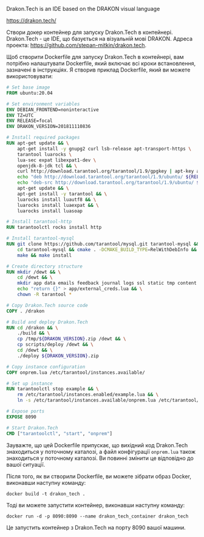 Drakon.Tech is an IDE based on the DRAKON visual language

https://drakon.tech/ 

Створи докер контейнер для запуску Drakon.Tech в контейнері. Drakon.Tech - це IDE, що базується на візуальній мові DRAKON. Адреса проекта: https://github.com/stepan-mitkin/drakon.tech. 

Щоб створити Dockerfile для запуску Drakon.Tech в контейнері, вам потрібно налаштувати Dockerfile, який включає всі кроки встановлення, зазначені в інструкціях. Я створив приклад Dockerfile, який ви можете використовувати:

```Dockerfile
# Set base image
FROM ubuntu:20.04

# Set environment variables
ENV DEBIAN_FRONTEND=noninteractive
ENV TZ=UTC
ENV RELEASE=focal
ENV DRAKON_VERSION=201811110836

# Install required packages
RUN apt-get update && \
    apt-get install -y gnupg2 curl lsb-release apt-transport-https \
    tarantool luarocks \
    lua-sec expat libexpat1-dev \
    openjdk-8-jdk tcl && \
    curl http://download.tarantool.org/tarantool/1.9/gpgkey | apt-key add - && \
    echo "deb http://download.tarantool.org/tarantool/1.9/ubuntu/ ${RELEASE} main" > /etc/apt/sources.list.d/tarantool_1_9.list && \
    echo "deb-src http://download.tarantool.org/tarantool/1.9/ubuntu/ ${RELEASE} main" >> /etc/apt/sources.list.d/tarantool_1_9.list && \
    apt-get update && \
    apt-get install -y tarantool && \
    luarocks install luautf8 && \
    luarocks install luaexpat && \
    luarocks install luasoap

# Install tarantool-http
RUN tarantoolctl rocks install http

# Install tarantool-mysql
RUN git clone https://github.com/tarantool/mysql.git tarantool-mysql && \
    cd tarantool-mysql && cmake . -DCMAKE_BUILD_TYPE=RelWithDebInfo && \
    make && make install

# Create directory structure
RUN mkdir /dewt && \
    cd /dewt && \
    mkdir app data emails feedback journal logs ssl static tmp content read && \
    echo "return {}" > app/external_creds.lua && \
    chown -R tarantool *

# Copy Drakon.Tech source code
COPY . /drakon

# Build and deploy Drakon.Tech
RUN cd /drakon && \
    ./build && \
    cp /tmp/${DRAKON_VERSION}.zip /dewt && \
    cp scripts/deploy /dewt && \
    cd /dewt && \
    ./deploy ${DRAKON_VERSION}.zip

# Copy instance configuration
COPY onprem.lua /etc/tarantool/instances.available/

# Set up instance
RUN tarantoolctl stop example && \
    rm /etc/tarantool/instances.enabled/example.lua && \
    ln -s /etc/tarantool/instances.available/onprem.lua /etc/tarantool/instances.enabled/onprem.lua

# Expose ports
EXPOSE 8090

# Start Drakon.Tech
CMD ["tarantoolctl", "start", "onprem"]
```

Зауважте, що цей Dockerfile припускає, що вихідний код Drakon.Tech знаходиться у поточному каталозі, а файл конфігурації `onprem.lua` також знаходиться у поточному каталозі. Ви повинні змінити це відповідно до вашої ситуації.

Після того, як ви створили Dockerfile, ви можете зібрати образ Docker, виконавши наступну команду:

```
docker build -t drakon_tech .
```

Тоді ви можете запустити контейнер, виконавши наступну команду:

```
docker run -d -p 8090:8090 --name drakon_tech_container drakon_tech
```

Це запустить контейнер з Drakon.Tech на порту 8090 вашої машини.